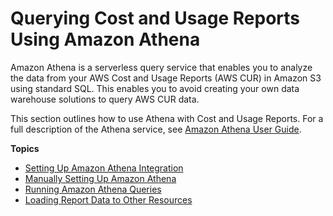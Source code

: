 # Querying Cost and Usage Reports Using Amazon Athena<a name="cur-query-athena"></a>

Amazon Athena is a serverless query service that enables you to analyze the data from your AWS Cost and Usage Reports \(AWS CUR\) in Amazon S3 using standard SQL\. This enables you to avoid creating your own data warehouse solutions to query AWS CUR data\.

This section outlines how to use Athena with Cost and Usage Reports\. For a full description of the Athena service, see [Amazon Athena User Guide](https://docs.aws.amazon.com/athena/latest/ug/)\.

**Topics**
+ [Setting Up Amazon Athena Integration](cur-ate-setup.md)
+ [Manually Setting Up Amazon Athena](cur-ate-manual.md)
+ [Running Amazon Athena Queries](cur-ate-run.md)
+ [Loading Report Data to Other Resources](cur-query-other.md)